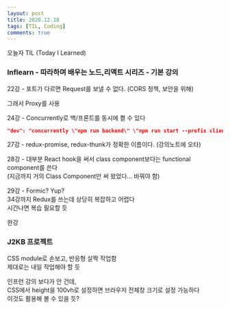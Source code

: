 ```yaml
---
layout: post
title: 2020.12.18
tags: [TIL, Coding]
comments: true
---
```


오늘자 TIL (Today I Learned)
### Inflearn - 따라하며 배우는 노드,리액트 시리즈 - 기본 강의

22강 - 포트가 다르면 Request를 보낼 수 없다. (CORS 정책, 보안을 위해)  

그래서 Proxy를 사용

24강 - Concurrently로 백/프론트를 동시에 켤 수 있다

```json
"dev": "concurrently \"npm run backend\" \"npm run start --prefix client\""
```

27강 - redux-promise, redux-thunk가 정확한 이름이다. (강의노트에 오타)

28강 - 대부분 React hook을 써서 class component보다는 functional component를 쓴다  
(지금까지 거의 Class Component만 써 왔었다... 바꿔야 함)

29강 - Formic? Yup?  
34강까지 Redux를 쓰는데 상당히 복잡하고 어렵다  
시간나면 복습 필요할 듯

완강

### J2KB 프로젝트

CSS module로 손보고, 반응형 살짝 작업함  
제대로는 내일 작업해야 할 듯

인프런 강의 보다가 안 건데,  
CSS에서 height을 100vh로 설정하면 브라우저 전체창 크기로 설정 가능하다  
이것도 활용해 볼 수 있을 듯?